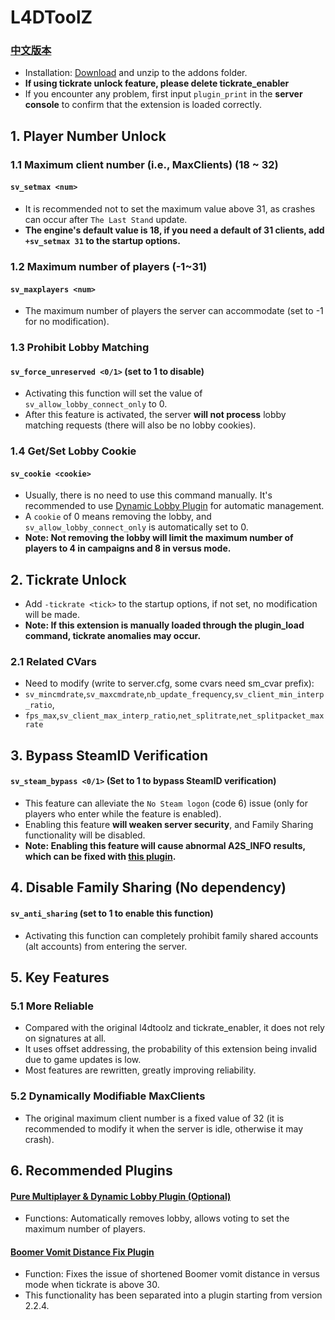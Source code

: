 # L4DToolZ
### [中文版本](https://github.com/lakwsh/l4dtoolz/blob/main/README.md)
- Installation: [Download](https://github.com/lakwsh/l4dtoolz/actions/workflows/main.yml) and unzip to the addons folder.
- **If using tickrate unlock feature, please delete tickrate_enabler**
- If you encounter any problem, first input `plugin_print` in the **server console** to confirm that the extension is loaded correctly.

## 1. Player Number Unlock
### 1.1 Maximum client number (i.e., MaxClients) (18 ~ 32)
#### `sv_setmax <num>`
- It is recommended not to set the maximum value above 31, as crashes can occur after `The Last Stand` update.
- **The engine's default value is 18, if you need a default of 31 clients, add `+sv_setmax 31` to the startup options.**
### 1.2 Maximum number of players (-1~31)
#### `sv_maxplayers <num>`
- The maximum number of players the server can accommodate (set to -1 for no modification).
### 1.3 Prohibit Lobby Matching
#### `sv_force_unreserved <0/1>` (set to 1 to disable)
- Activating this function will set the value of `sv_allow_lobby_connect_only` to 0.
- After this feature is activated, the server **will not process** lobby matching requests (there will also be no lobby cookies).
### 1.4 Get/Set Lobby Cookie
#### `sv_cookie <cookie>`
- Usually, there is no need to use this command manually. It's recommended to use [Dynamic Lobby Plugin](https://github.com/lakwsh/l4d2_rmc) for automatic management.
- A `cookie` of 0 means removing the lobby, and `sv_allow_lobby_connect_only` is automatically set to 0.
- **Note: Not removing the lobby will limit the maximum number of players to 4 in campaigns and 8 in versus mode.**

## 2. Tickrate Unlock
- Add `-tickrate <tick>` to the startup options, if not set, no modification will be made.
- **Note: If this extension is manually loaded through the plugin_load command, tickrate anomalies may occur.**
### 2.1 Related CVars
- Need to modify (write to server.cfg, some cvars need sm_cvar prefix):
- `sv_mincmdrate`,`sv_maxcmdrate`,`nb_update_frequency`,`sv_client_min_interp_ratio`,
- `fps_max`,`sv_client_max_interp_ratio`,`net_splitrate`,`net_splitpacket_maxrate`

## 3. Bypass SteamID Verification
#### `sv_steam_bypass <0/1>` (Set to 1 to bypass SteamID verification)
- This feature can alleviate the `No Steam logon` (code 6) issue (only for players who enter while the feature is enabled).
- Enabling this feature **will weaken server security**, and Family Sharing functionality will be disabled.
- **Note: Enabling this feature will cause abnormal A2S_INFO results, which can be fixed with [this plugin](https://github.com/lakwsh/l4d2_vomit_fix).**

## 4. Disable Family Sharing (No dependency)
#### `sv_anti_sharing` (set to 1 to enable this function)
- Activating this function can completely prohibit family shared accounts (alt accounts) from entering the server.

## 5. Key Features
### 5.1 More Reliable
- Compared with the original l4dtoolz and tickrate_enabler, it does not rely on signatures at all.
- It uses offset addressing, the probability of this extension being invalid due to game updates is low.
- Most features are rewritten, greatly improving reliability.
### 5.2 Dynamically Modifiable MaxClients
- The original maximum client number is a fixed value of 32 (it is recommended to modify it when the server is idle, otherwise it may crash).

## 6. Recommended Plugins
#### [Pure Multiplayer & Dynamic Lobby Plugin (Optional)](https://github.com/lakwsh/l4d2_rmc)
- Functions: Automatically removes lobby, allows voting to set the maximum number of players.
#### [Boomer Vomit Distance Fix Plugin](https://github.com/lakwsh/l4d2_vomit_fix)
- Function: Fixes the issue of shortened Boomer vomit distance in versus mode when tickrate is above 30.
- This functionality has been separated into a plugin starting from version 2.2.4.
